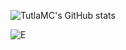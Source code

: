 ![TutlaMC's GitHub stats](https://github-readme-stats-lime-seven-38.vercel.app/api?username=TutlaMC&show_icons=true&theme=radical)

![E](https://github-readme-stats-lime-seven-38.vercel.app/api/top-langs/?username=TutlaMC&exclude_repo=TuSK,Tyler_Bot&hide=TeX&layout=compact&langs_count=10&cache_seconds=60&theme=radical)

